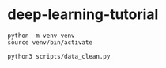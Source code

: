 # deep-learning-tutorial
 
```
python -m venv venv
source venv/bin/activate
```

```
python3 scripts/data_clean.py
```